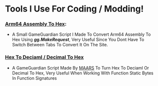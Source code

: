 # **Tools I Use For Coding / Modding**!
### [Arm64 Assembly To Hex](https://github.com/ChrxnZ/Tools-I-Use-For-Coding-Or-Modding/blob/main/Online_Arm64Asm_To_Hex.lua):
* A Small GameGuardian Script I Made To Convert Arm64 Assembly To Hex Using ***gg.MakeRequest***, Very Useful Since You Dont Have To Switch Between Tabs To Convert It On The Site.
### [Hex To Deciaml / Decimal To Hex](https://github.com/ChrxnZ/Tools-I-Use-For-Coding-Or-Modding/blob/main/HexToDecimal_And_DecimalToHex.lua)
* A GameGuardian Script Made By [MAARS](https://gameguardian.net/forum/profile/1138303-maars/) To Turn Hex To Deciaml Or Decimal To Hex, Very Useful When Working With Function Static Bytes In Function Signatures
